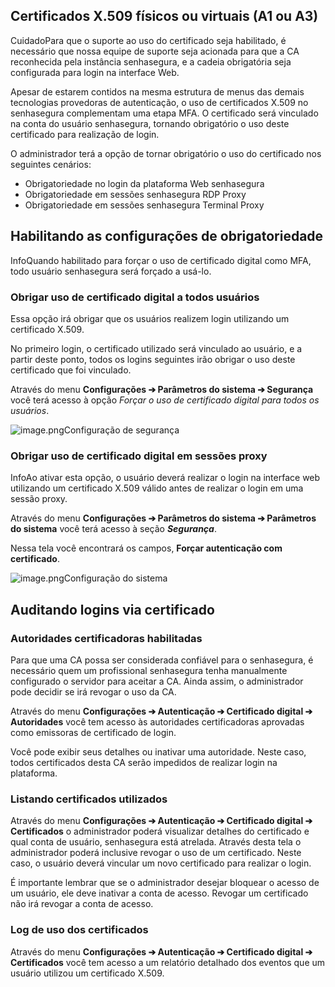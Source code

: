 ## Certificados X.509 físicos ou virtuais (A1 ou A3\)

CuidadoPara que o suporte ao uso do certificado seja habilitado, é necessário que nossa equipe de suporte seja acionada para que a CA reconhecida pela instância senhasegura, e a cadeia obrigatória seja configurada para login na interface Web.

Apesar de estarem contidos na mesma estrutura de menus das demais tecnologias provedoras de autenticação, o uso de certificados X.509 no senhasegura complementam uma etapa MFA. O certificado será vinculado na conta do usuário senhasegura, tornando obrigatório o uso deste certificado para realização de login.

O administrador terá a opção de tornar obrigatório o uso do certificado nos seguintes cenários:

* Obrigatoriedade no login da plataforma Web senhasegura
* Obrigatoriedade em sessões senhasegura RDP Proxy
* Obrigatoriedade em sessões senhasegura Terminal Proxy

## Habilitando as configurações de obrigatoriedade

InfoQuando habilitado para forçar o uso de certificado digital como MFA, todo usuário senhasegura será forçado a usá\-lo.

### Obrigar uso de certificado digital a todos usuários

Essa opção irá obrigar que os usuários realizem login utilizando um certificado X.509\.

No primeiro login, o certificado utilizado será vinculado ao usuário, e a partir deste ponto, todos os logins seguintes irão obrigar o uso deste certificado que foi vinculado.

Através do menu **Configurações ➔ Parâmetros do sistema ➔ Segurança** você terá acesso à opção *Forçar o uso de certificado digital para todos os usuários*.

  


![image.png](https://cdn.document360.io/5a1d58df-64ce-42a2-8b23-688477d32f33/Images/Documentation/image-OCX9DLJB.png)Configuração de segurança 

  
### Obrigar uso de certificado digital em sessões proxy

InfoAo ativar esta opção, o usuário deverá realizar o login na interface web utilizando um certificado X.509 válido antes de realizar o login em uma sessão proxy.

Através do menu **Configurações ➔ Parâmetros do sistema ➔ Parâmetros do sistema** você terá acesso à seção ***Segurança***.

Nessa tela você encontrará os campos, **Forçar autenticação com certificado**.

  


![image.png](https://cdn.document360.io/5a1d58df-64ce-42a2-8b23-688477d32f33/Images/Documentation/image-TDVB63SH.png)Configuração do sistema 

  
## Auditando logins via certificado

### Autoridades certificadoras habilitadas

Para que uma CA possa ser considerada confiável para o senhasegura, é necessário quem um profissional senhasegura tenha manualmente configurado o servidor para aceitar a CA. Ainda assim, o administrador pode decidir se irá revogar o uso da CA.

Através do menu **Configurações ➔ Autenticação ➔ Certificado digital ➔ Autoridades** você tem acesso às autoridades certificadoras aprovadas como emissoras de certificado de login.

Você pode exibir seus detalhes ou inativar uma autoridade. Neste caso, todos certificados desta CA serão impedidos de realizar login na plataforma.

### Listando certificados utilizados

Através do menu **Configurações ➔ Autenticação ➔ Certificado digital ➔ Certificados** o administrador poderá visualizar detalhes do certificado e qual conta de usuário, senhasegura está atrelada. Através desta tela o administrador poderá inclusive revogar o uso de um certificado. Neste caso, o usuário deverá vincular um novo certificado para realizar o login.

É importante lembrar que se o administrador desejar bloquear o acesso de um usuário, ele deve inativar a conta de acesso. Revogar um certificado não irá revogar a conta de acesso.

### Log de uso dos certificados

Através do menu **Configurações ➔ Autenticação ➔ Certificado digital ➔ Certificados** você tem acesso a um relatório detalhado dos eventos que um usuário utilizou um certificado X.509\.

